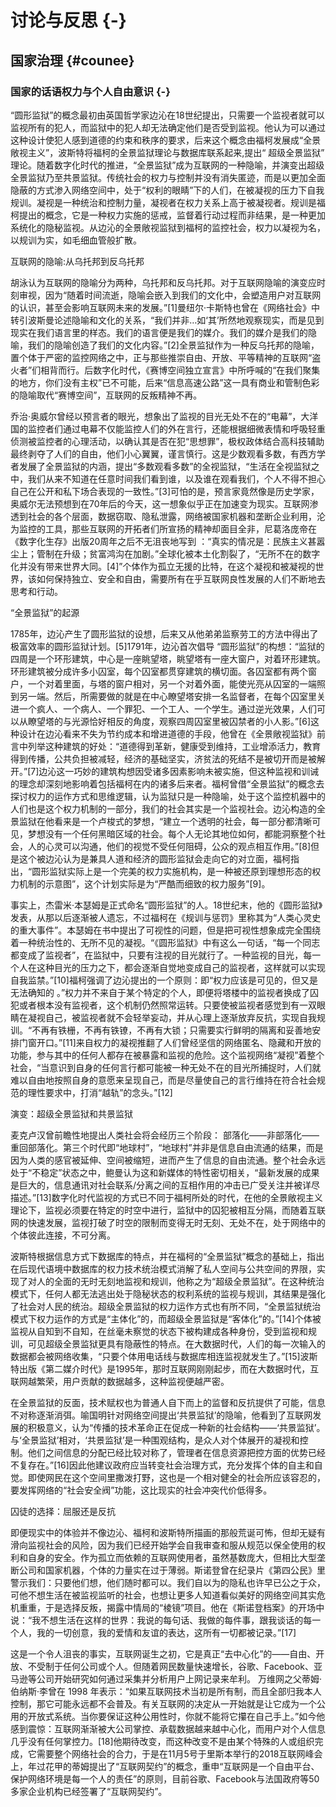 # 讨论与反思 {-}

## 国家治理 {#counee}

### 国家的话语权力与个人自由意识 {-}

“圆形监狱”的概念最初由英国哲学家边沁在18世纪提出，只需要一个监视者就可以监视所有的犯人，而监狱中的犯人却无法确定他们是否受到监视。他认为可以通过这种设计使犯人感到道德的约束和秩序的要求，后来这个概念由福柯发展成“全景敞视主义”，波斯特将福柯的全景监狱理论与数据库联系起来,提出“ 超级全景监狱” 理论。随着数字化时代的推进，“全景监狱”成为互联网的一种隐喻，并演变出超级全景监狱乃至共景监狱。传统社会的权力与控制并没有消失匿迹，而是以更加全面隐蔽的方式渗入网络空间中，处于“权利的眼睛”下的人们，在被凝视的压力下自我规训。凝视是一种统治和控制力量，凝视者在权力关系上高于被凝视者。规训是福柯提出的概念，它是一种权力实施的惩戒，监督着行动过程而非结果，是一种更加系统化的隐秘监视。从边沁的全景敞视监狱到福柯的监控社会，权力以凝视为名，以规训为实，如毛细血管般扩散。

互联网的隐喻:从乌托邦到反乌托邦

胡泳认为互联网的隐喻分为两种，乌托邦和反乌托邦。对于互联网隐喻的演变应时刻审视，因为“随着时间流逝，隐喻会嵌入到我们的文化中，会塑造用户对互联网的认识，甚至会影响互联网未来的发展。”[1]曼纽尔·卡斯特也曾在《网络社会》中转引波斯曼论述隐喻和文化的关系，“我们并非…如‘其’所然地观察现实，而是见到现实在我们语言里的样态。我们的语言便是我们的媒介。我们的媒介是我们的隐喻，我们的隐喻创造了我们的文化内容。”[2]全景监狱作为一种反乌托邦的隐喻，置个体于严密的监控网络之中，正与那些推崇自由、开放、平等精神的互联网“盗火者”们相背而行。后数字化时代，《赛博空间独立宣言》中所呼喊的“在我们聚集的地方，你们没有主权”已不可能，后来“信息高速公路”这一具有商业和管制色彩的隐喻取代“赛博空间”，互联网的反叛精神不再。

乔治·奥威尔曾经以预言者的眼光，想象出了监视的目光无处不在的“电幕”，大洋国的监控者们通过电幕不仅能监控人们的外在言行，还能根据细微表情和呼吸轻重侦测被监控者的心理活动，以确认其是否在犯“思想罪”，极权政体结合高科技辅助最终剥夺了人们的自由，他们小心翼翼，谨言慎行。这是少数观看多数，有西方学者发展了全景监狱的内涵，提出“多数观看多数”的全视监狱，“生活在全视监狱之中，我们从来不知道在任意时间我们看到谁，以及谁在观看我们，个人不得不担心自己在公开和私下场合表现的一致性。”[3]可怕的是，预言家竟然像是历史学家，奥威尔无法预想到在70年后的今天，这一想象似乎正在加速变为现实。互联网渗透到社会的各个层面，数据窃取、隐私泄露，网络被国家机器和垄断企业利用，沦为监控的工具，那些互联网的开拓者们所宣扬的精神却面目全非，尼葛洛庞帝在《数字化生存》出版20周年之后不无沮丧地写到 ：“真实的情况是：民族主义甚嚣尘上；管制在升级；贫富鸿沟在加剧。”全球化被本土化割裂了，“无所不在的数字化并没有带来世界大同。[4]”个体作为孤立无援的比特，在这个凝视和被凝视的世界，该如何保持独立、安全和自由，需要所有在乎互联网良性发展的人们不断地去思考和行动。

“全景监狱”的起源

1785年，边沁产生了圆形监狱的设想，后来又从他弟弟监察劳工的方法中得出了极富效率的圆形监狱计划。[5]1791年，边沁首次倡导 “圆形监狱”的构想：“监狱的四周是一个环形建筑，中心是一座眺望塔，眺望塔有一座大窗户，对着环形建筑。环形建筑被分成许多小囚室，每个囚室都贯穿建筑的横切面。各囚室都有两个窗户，一个对着里面，与塔的窗户相对，另一个对着外面，能使光亮从囚室的一端照到另一端。然后，所需要做的就是在中心瞭望塔安排一名监督者，在每个囚室里关进一个疯人、一个病人、一个罪犯、一个工人、一个学生。通过逆光效果，人们可以从瞭望塔的与光源恰好相反的角度，观察四周囚室里被囚禁者的小人影。”[6]这种设计在边沁看来不失为节约成本和增进道德的手段，他曾在《全景敞视监狱》前言中列举这种建筑的好处：“道德得到革新，健康受到维持，工业增添活力，教育得到传播，公共负担被减轻，经济的基础坚实，济贫法的死结不是被切开而是被解开。”[7]边沁这一巧妙的建筑构想因受诸多因素影响未被实施，但这种监视和训诫的理念却深刻地影响着包括福柯在内的诸多后来者。福柯曾借“全景监狱”的概念去探讨权力的运作方式和思维逻辑，认为监狱只是一种隐喻，处于这个监控机器中的人们也是这个权力机制的一部分，我们的社会其实是一个监视社会。边沁构造的全景监狱在他看来是一个卢梭式的梦想，“建立一个透明的社会，每一部分都清晰可见，梦想没有一个任何黑暗区域的社会。每个人无论其地位如何，都能洞察整个社会，人的心灵可以沟通，他们的视觉不受任何阻碍，公众的观点相互作用。”[8]但是这个被边沁认为是兼具人道和经济的圆形监狱会走向它的对立面，福柯指出，“圆形监狱实际上是一个完美的权力实施机构，是一种被还原到理想形态的权力机制的示意图”，这个计划实际是为“严酷而细致的权力服务”[9]。

事实上，杰雷米·本瑟姆是正式命名“圆形监狱”的人。18世纪末，他的《圆形监狱》发表，从那以后逐渐被人遗忘，不过福柯在《规训与惩罚》里称其为“人类心灵史的重大事件”。本瑟姆在书中提出了可视性的问题，但是把可视性想象成完全围绕着一种统治性的、无所不见的凝视。“《圆形监狱》中有这么一句话，“每一个同志都变成了监视者”，在监狱中，只要有注视的目光就行了。一种监视的目光，每一个人在这种目光的压力之下，都会逐渐自觉地变成自己的监视者，这样就可以实现自我监禁。”[10]福柯强调了边沁提出的一个原则：即“权力应该是可见的，但又是无法确知的 。”权力并不来自于某个特定的个人，即便将塔楼中的监视者换成了囚犯或者根本没有监视者，这个机制仍然照常运转。只要使被监视者感觉到有一双眼睛在凝视自己，被监视者就不会轻举妄动，并从心理上逐渐放弃反抗，实现自我规训。“不再有铁栅，不再有铁镣，不再有大锁；只需要实行鲜明的隔离和妥善地安排门窗开口。”[11]来自权力的凝视推翻了人们曾经坚信的网络匿名、隐藏和开放的功能，参与其中的任何人都存在被暴露和监视的危险。这个监视网络“凝视”着整个社会，“当意识到自身的任何言行都可能被一种无处不在的目光所捕捉时，人们就难以自由地按照自身的意愿来呈现自己，而是尽量使自己的言行维持在符合社会规范的理性要求中，打消“越轨”的念头。”[12]

演变：超级全景监狱和共景监狱

麦克卢汉曾前瞻性地提出人类社会将会经历三个阶段： 部落化——非部落化——重回部落化。第三个时代即“地球村”，“地球村”并非是信息自由流通的结果，而是因为人类的感官被延伸、空间被缩短，进而产生了信息的自由流通。整个社会永远处于“不稳定”状态之中，鲍曼认为这和新媒体的特性密切相关，“最新发展的成果是巨大的，信息通讯对社会联系/分离之间的互相作用的冲击已广受关注并被详尽描述。”[13]数字化时代监视的方式已不同于福柯所处的时代，在他的全景敞视主义理论下，监视必须要在特定的时空中进行，监狱中的囚犯被相互分隔，而随着互联网的快速发展，监视打破了时空的限制而变得无时无刻、无处不在，处于网络中的个体彼此连接，不可分离。

波斯特根据信息方式下数据库的特点，并在福柯的“全景监狱”概念的基础上，指出在后现代语境中数据库的权力技术统治模式消解了私人空间与公共空间的界限，实现了对人的全面的无时无刻地监视和规训，他称之为“超级全景监狱”。在这种统治模式下，任何人都无法逃出处于隐秘状态的权利系统的监视与规训，其结果是强化了社会对人民的统治。超级全景监狱的权力运作方式也有所不同，“全景监狱统治模式下权力运作的方式是“主体化”的，而超级全景监狱是“客体化”的。”[14]个体被监视从自知到不自知，在丝毫未察觉的状态下被构建成各种身份，受到监视和规训，可见超级全景监狱更具有隐蔽性的特点。在大数据时代，人们的每一次输入的数据都会被网络收集，“只要个体用电话线与数据库相连监视就发生了。”[15]波斯特出版《第二媒介时代》是1995年，那时互联网刚刚起步，而在大数据时代，互联网越繁荣，用户贡献的数据越多，这种监视便越严密。

在全景监狱的反面，技术赋权也为普通人自下而上的监督和反抗提供了可能，信息不对称逐渐消弭。喻国明针对网络空间提出‘共景监狱’的隐喻，他看到了互联网发展的积极意义，认为“传播的技术革命正在促成一种新的社会结构——‘共景监狱’。与‘全景监狱’相对，‘共景监狱’是一种围观结构，是众人对个体展开的凝视和控制。他们之间信息的分配已经比较对称了，管理者在信息资源把控方面的优势已经不复存在。”[16]因此他建议政府应当转变社会治理方式，充分发挥个体的自主和自觉。即使网民在这个空间里撒泼打野，这也是一个相对健全的社会所应该容忍的，要发挥网络的“社会安全阀”功能，这比现实的社会冲突代价低得多。

囚徒的选择：屈服还是反抗

即便现实中的体验并不像边沁、福柯和波斯特所描画的那般荒诞可怖，但却无疑有滑向监视社会的风险，因为我们已经开始学会自我审查和服从规范以保全使用的权利和自身的安全。作为孤立而依赖的互联网使用者，虽然基数庞大，但相比大型垄断公司和国家机器，个体的力量实在过于薄弱。斯诺登曾在纪录片《第四公民》里警示我们：只要他们想，他们随时都可以。我们自以为的隐私也许早已公之于众，可他不想生活在被监视监听的社会，也想让更多人知道看似美好的网络空间其实危机重重，于是选择反叛，揭露中情局的“棱镜”项目。他在《斯诺登档案》的开场中说：“我不想生活在这样的世界：我说的每句话、我做的每件事，跟我谈话的每一个人，我的一切创意，我的爱情和友谊的表达，这所有一切都被记录。”[17]

这是一个令人沮丧的事实，互联网诞生之初，它是真正“去中心化”的——自由、开放、不受制于任何公司或个人。但随着网民数量快速增长，谷歌、Facebook、亚马逊等公司开始研究如何通过采集并分析用户上网记录来牟利。 万维网之父蒂姆·伯纳斯·李曾在 1998 年表示：“如果互联网技术当初是所有制，而且全部归我本人控制，那它可能永远都不会普及。有关互联网的决定从一开始就是让它成为一个公用的开放式系统。当你要保证这种公用性时，你就不能将它攥在自己手上。”如今他感到震惊：互联网渐渐被大公司掌控、承载数据越来越中心化，而用户对个人信息几乎没有任何掌控力。[18]他期待改变，而这种改变不是由某个特殊的人或组织完成，它需要整个网络社会的合力，于是在11月5号于里斯本举行的2018互联网峰会上，年过花甲的蒂姆提出了“互联网契约”的概念，重申“互联网是一个自由平台、保护网络环境是每一个人的责任”的原则，目前谷歌、Facebook与法国政府等50多家企业机构已经签署了“互联网契约”。

